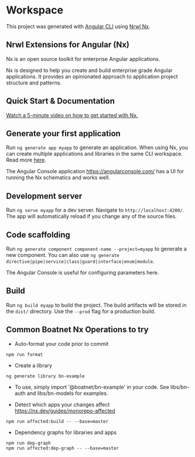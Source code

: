 # Workspace

This project was generated with [Angular CLI](https://github.com/angular/angular-cli) using [Nrwl Nx](https://nrwl.io/nx).

## Nrwl Extensions for Angular (Nx)

Nx is an open source toolkit for enterprise Angular applications.

Nx is designed to help you create and build enterprise grade Angular applications. It provides an opinionated approach to application project structure and patterns.

## Quick Start & Documentation

[Watch a 5-minute video on how to get started with Nx.](http://nrwl.io/nx)

## Generate your first application

Run `ng generate app myapp` to generate an application. When using Nx, you can create multiple applications and libraries in the same CLI workspace. Read more [here](http://nrwl.io/nx).

The Angular Console application https://angularconsole.com/ has a UI for running the Nx schematics and works well.

## Development server

Run `ng serve myapp` for a dev server. Navigate to `http://localhost:4200/`. The app will automatically reload if you change any of the source files.

## Code scaffolding

Run `ng generate component component-name --project=myapp` to generate a new component. You can also use `ng generate directive|pipe|service|class|guard|interface|enum|module`.

The Angular Console is useful for configuring parameters here.

## Build

Run `ng build myapp` to build the project. The build artifacts will be stored in the `dist/` directory. Use the `--prod` flag for a production build.

## Common Boatnet Nx Operations to try
* Auto-format your code prior to commit
```
npm run format
```
* Create a library
```
ng generate library bn-example
```
  * To use, simply import '@boatnet/bn-example' in your code. See libs/bn-auth and libs/bn-models for examples.

* Detect which apps your changes affect https://nx.dev/guides/monorepo-affected
```
npm run affected:build -- --base=master

```
* Dependency graphs for libraries and apps
```
npm run dep-graph
npm run affected:dep-graph -- --base=master
```
